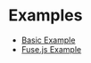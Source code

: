 # Examples

- [Basic Example](https://luka1199.github.io/Leaflet.AnimatedSearchbox/examples/example1.html)
- [Fuse.js Example](https://luka1199.github.io/Leaflet.AnimatedSearchbox/examples/example_fuse.html)